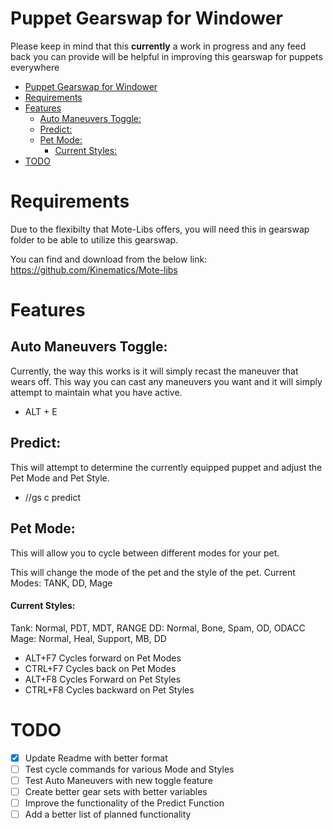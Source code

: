# Puppet Gearswap for Windower
Please keep in mind that this **currently** a work in progress and any feed back you can provide will be helpful in improving this gearswap for puppets everywhere

- [Puppet Gearswap for Windower](#puppet-gearswap-for-windower)
- [Requirements](#requirements)
- [Features](#features)
  - [Auto Maneuvers Toggle:](#auto-maneuvers-toggle)
  - [Predict:](#predict)
  - [Pet Mode:](#pet-mode)
      - [Current Styles:](#current-styles)
- [TODO](#todo)


# Requirements
Due to the flexibilty that Mote-Libs offers, you will need this in gearswap folder to be able to utilize this gearswap.

You can find and download from the below link:
https://github.com/Kinematics/Mote-libs

# Features

## Auto Maneuvers Toggle:
Currently, the way this works is it will simply recast the maneuver that wears off. This way you can cast any maneuvers you want and it will simply attempt to maintain what you have active.
- ALT + E
  
## Predict:
This will attempt to determine the currently equipped puppet and adjust the Pet Mode and Pet Style.
- //gs c predict
 
## Pet Mode:
This will allow you to cycle between different modes for your pet.

This will change the mode of the pet and the style of the pet.
Current Modes: TANK, DD, Mage

#### Current Styles:
Tank: Normal, PDT, MDT, RANGE
DD: Normal, Bone, Spam, OD, ODACC
Mage: Normal, Heal, Support, MB, DD

- ALT+F7 Cycles forward on Pet Modes
- CTRL+F7 Cycles back on Pet Modes 
- ALT+F8 Cycles Forward on Pet Styles
- CTRL+F8 Cycles backward on Pet Styles

# TODO
- [x] Update Readme with better format
- [ ] Test cycle commands for various Mode and Styles
- [ ] Test Auto Maneuvers with new toggle feature
- [ ] Create better gear sets with better variables
- [ ] Improve the functionality of the Predict Function
- [ ] Add a better list of planned functionality